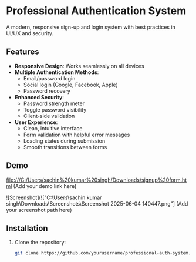 
# Professional Authentication System

A modern, responsive sign-up and login system with best practices in UI/UX and security.

## Features

- **Responsive Design**: Works seamlessly on all devices
- **Multiple Authentication Methods**:
  - Email/password login
  - Social login (Google, Facebook, Apple)
  - Password recovery
- **Enhanced Security**:
  - Password strength meter
  - Toggle password visibility
  - Client-side validation
- **User Experience**:
  - Clean, intuitive interface
  - Form validation with helpful error messages
  - Loading states during submission
  - Smooth transitions between forms

## Demo

[file:///C:/Users/sachin%20kumar%20singh/Downloads/signup%20form.html](#) (Add your demo link here)

![Screenshot](!["C:\Users\sachin kumar singh\Downloads\Screenshots\Screenshot 2025-06-04 140447.png"] (Add your screenshot path here)

## Installation

1. Clone the repository:
   ```bash
   git clone https://github.com/yourusername/professional-auth-system.git
